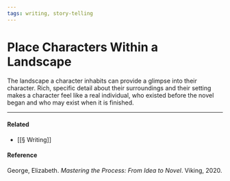 ```yaml
---
tags: writing, story-telling
---
```


# Place Characters Within a Landscape

The landscape a character inhabits can provide a glimpse into their character. Rich, specific detail about their surroundings and their setting makes a character feel like a real individual, who existed before the novel began and who may exist when it is finished.

---

#### Related

-   [[§ Writing]]

#### Reference

George, Elizabeth. _Mastering the Process: From Idea to Novel_. Viking, 2020.